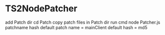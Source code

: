 # TS2NodePatcher
add Patch dir
cd Patch
copy patch files in Patch dir
run cmd
node Patcher.js patchname hash
default patch name = mainClient
default hash = md5
